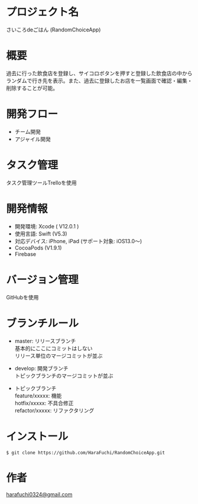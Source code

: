 # プロジェクト名

さいころdeごはん (RandomChoiceApp)

# 概要
過去に行った飲食店を登録し、サイコロボタンを押すと登録した飲食店の中からランダムで行き先を表示。また、過去に登録したお店を一覧画面で確認・編集・削除することが可能。

# 開発フロー
- チーム開発
- アジャイル開発

# タスク管理
タスク管理ツールTrelloを使用

# 開発情報
- 開発環境: Xcode ( V12.0.1 )
- 使用言語: Swift (V5.3)
- 対応デバイス: iPhone, iPad (サポート対象: iOS13.0〜)
- CocoaPods (V1.9.1)
- Firebase 

# バージョン管理
GitHubを使用

# ブランチルール
- master: リリースブランチ  
基本的にここにコミットはしない  
リリース単位のマージコミットが並ぶ

- develop: 開発ブランチ  
トピックブランチのマージコミットが並ぶ

- トピックブランチ  
feature/xxxxx: 機能  
hotfix/xxxxx: 不具合修正  
refactor/xxxxx: リファクタリング  

# インストール
`$ git clone https://github.com/HaraFuchi/RandomChoiceApp.git`

# 作者
harafuchi0324@gmail.com  
